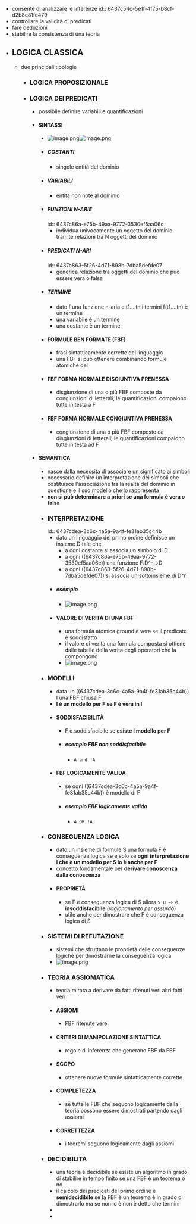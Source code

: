 - consente di analizzare le inferenze
  id:: 6437c54c-5e1f-4f75-b8cf-d2b8c81fc479
- controllare la validità di predicati
- fare deduzioni
- stabilire la consistenza di una teoria
- ## LOGICA CLASSICA
	- due principali tipologie
		- ### LOGICA PROPOSIZIONALE
		- ### LOGICA DEI PREDICATI
			- possibile definire variabili e quantificazioni
			- #### SINTASSI
				- ![image.png](../assets/image_1681377136450_0.png)![image.png](../assets/image_1681377136450_0.png)
				- ##### COSTANTI
					- singole entità del dominio
				- ##### VARIABILI
					- entità non note al dominio
				- ##### FUNZIONI N-ARIE
				  id:: 6437c86a-e75b-49aa-9772-3530ef5aa06c
					- individua univocamente un oggetto del dominio tramite relazioni tra N oggetti del dominio
				- ##### PREDICATI N-ARI
				  id:: 6437c863-5f26-4d71-898b-7dba5defde07
					- generica relazione tra oggetti del dominio che può essere vera o falsa
				- ##### TERMINE
					- dato f una funzione n-aria e t1....tn i termini f(t1....tn) è un termine
					- una variabile è un termine
					- una costante è un termine
				- #### FORMULE BEN FORMATE (FBF)
					- frasi sintatticamente corrette del linguaggio
					- una FBF si può ottenere combinando formule atomiche del
				- #### FBF FORMA NORMALE DISGIUNTIVA PRENESSA
					- disgiunzione di una o più FBF composte da congiunzioni di letterali; le quantificazioni compaiono tutte in testa a F
				- #### FBF FORMA NORMALE CONGIUNTIVA PRENESSA
					- congiunzione di una o più FBF composte da disgiunzioni di letterali; le quantificazioni compaiono tutte in testa ad F
			- #### SEMANTICA
				- nasce dalla necessita di associare un significato ai simboli
				- necessario definire un interpretazione dei simboli che costituisce l'associazione tra la realtà del dominio in questione e il suo modello che lo rappresenta
				- **non si può determinare a priori se una formula è vera o falsa**
				- ### INTERPRETAZIONE
				  id:: 6437cdea-3c6c-4a5a-9a4f-fe31ab35c44b
					- dato un linguaggio del primo ordine definisce un insieme D tale che
						- a ogni costante si associa un simbolo di D
						- a ogni  ((6437c86a-e75b-49aa-9772-3530ef5aa06c)) una funzione F:D^n->D
						- a ogni ((6437c863-5f26-4d71-898b-7dba5defde07)) si associa un sottoinsieme di D^n
					- ##### esempio
						- ![image.png](../assets/image_1681378600380_0.png)
					- #### VALORE DI VERITÀ DI UNA FBF
						- una formula atomica ground è vera se il predicato è soddisfatto
						- il valore di verita una formula composta si ottiene dalle tabelle della verita degli operatori che la compongono
						- ![image.png](../assets/image_1681379167531_0.png)
				- ### MODELLI
					- data un ((6437cdea-3c6c-4a5a-9a4f-fe31ab35c44b)) I una FBF chiusa F
					- **I è un modello per F se F è vera in I**
					- #### SODDISFACIBILITÀ
						- F è soddisfacibile se **esiste I modello per F**
						- ##### esempio FBF non soddisfacibile
							- `A and !A`
					- #### FBF LOGICAMENTE VALIDA
						- se ogni ((6437cdea-3c6c-4a5a-9a4f-fe31ab35c44b)) è modello di F
						- ##### esempio FBF logicamente valida
							- `A OR !A`
				- ### CONSEGUENZA LOGICA
					- dato un insieme di formule S una formula F è conseguenza logica se e solo se **ogni interpretazione I che è un modello per S lo è anche per F**
					- concetto fondamentale per **derivare conoscenza dalla conoscenza**
					- #### PROPRIETÀ
						- se F è conseguenza logica di S allora `S U ~F` è **insoddisfacibile** (*ragionamento per assurdo*)
						- utile anche per dimostrare che F è conseguenza logica di S
				- ### SISTEMI DI REFUTAZIONE
					- sistemi che sfruttano le proprietà delle conseguenze logiche per dimostrarne la conseguenza logica
					- ![image.png](../assets/image_1681469217343_0.png)
				- ### TEORIA ASSIOMATICA
					- teoria mirata a derivare da fatti ritenuti veri altri fatti veri
					- #### ASSIOMI
						- FBF ritenute vere
					- #### CRITERI DI MANIPOLAZIONE SINTATTICA
						- regole di inferenza che generano FBF da FBF
					- #### SCOPO
						- ottenere nuove formule sintatticamente corrette
					- #### COMPLETEZZA
						- se tutte le FBF che seguono logicamente dalla teoria possono essere dimostrati partendo dagli assiomi
					- #### CORRETTEZZA
						- i teoremi seguono logicamente dagli assiomi
				- ### DECIDIBILITÀ
					- una teoria è decidibile se esiste un algoritmo in grado di stabilire in tempo finito se una FBF è un teorema o no
					- il calcolo dei predicati del primo ordine è **semidecidibile** se la FBF è un teorema è in grado di dimostrarlo ma se non lo è non è detto che termini
					-
					-